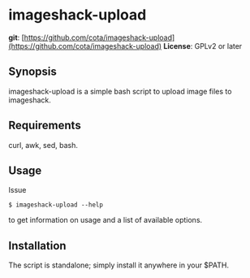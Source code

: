 imageshack-upload
=================

**git**:          [https://github.com/cota/imageshack-upload](https://github.com/cota/imageshack-upload)
**License**:      GPLv2 or later

Synopsis
--------
imageshack-upload is a simple bash script to upload image files to imageshack.

Requirements
------------
curl, awk, sed, bash.

Usage
-----
Issue

	$ imageshack-upload --help

to get information on usage and a list of available options.

Installation
------------
The script is standalone; simply install it anywhere in your $PATH.
